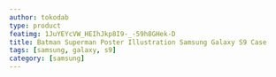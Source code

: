 ```yaml
---
author: tokodab
type: product
featimg: 1JuYEYcVW_HEIhJkp8I9-_-59h8GHek-D
title: Batman Superman Poster Illustration Samsung Galaxy S9 Case
tags: [samsung, galaxy, s9]
category: [samsung]
---
```

